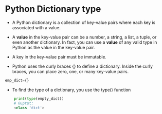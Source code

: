 # Python Dictionary type

- A Python dictionary is a collection of key-value pairs where each key is associated with a value.

- A **value** in the key-value pair can be a number, a string, a list, a tuple, or even another dictionary. In fact, you can use a **value** of any valid type in Python as the value in the key-value pair.

- A key in the key-value pair must be immutable.
- Python uses the curly braces {} to define a dictionary. Inside the curly braces, you can place zero, one, or many key-value pairs.

```py
emp_dict={}
```

- To find the type of a dictionary, you use the type() function
```py
    print(type(empty_dict))
    # Ouptut:
    <class 'dict'>
```

